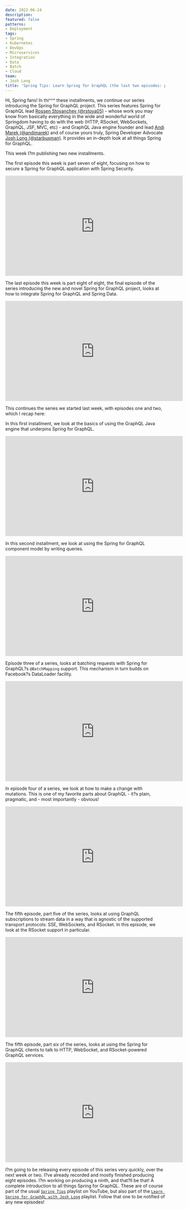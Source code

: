 ```yaml
---
date: 2022-06-24
description: 
featured: false
patterns:
- Deployment
tags:
- Spring
- Kubernetes
- DevOps
- Microservices
- Integration
- Data
- Batch
- Cloud
team:
- Josh Long
title: 'Spring Tips: Learn Spring for GraphQL (the last two episodes: parts 7 and 8)'
---
```


<div>
 <p>Hi, Spring fans! In thi^^^ these installments, we continue our series introducing the Spring for GraphQL project. This series features Spring for GraphQL lead <a href="https://twitter.com/rstoya05">Rossen Stoyanchev (@rstoya05)</a> - whose work you may know from basically everything in the wide and wonderful world of Springdom having to do with the web (HTTP, RSocket, WebSockets, GraphQL, JSF, MVC, etc) - and GraphQL Java engine founder and lead <a href="https://twitter.com/andimarek">Andi Marek (@andimarek)</a> and of course yours truly, Spring Developer Advocate <a href="https://twitter.com/starbuxman">Josh Long (@starbuxman)</a>. It provides an in-depth look at all things Spring for GraphQL.</p>
 <p>This week I?m publishing two new installments. </p>
 <p>The first episode this week is part seven of eight, focusing on how to secure a Spring for GraphQL application with Spring Security. </p><iframe width="560" height="315" src="https://www.youtube.com/embed/1nZcHJaQgUY" title="YouTube video player" frameborder="0" allow="accelerometer; autoplay; clipboard-write; encrypted-media; gyroscope; picture-in-picture" allowfullscreen></iframe>
 <p>The last episode this week is part eight of eight, the final episode of the series introducing the new and novel Spring for GraphQL project, looks at how to integrate Spring for GraphQL and Spring Data. </p><iframe width="560" height="315" src="https://www.youtube.com/embed/ahBjkmkltcc" title="YouTube video player" frameborder="0" allow="accelerometer; autoplay; clipboard-write; encrypted-media; gyroscope; picture-in-picture" allowfullscreen></iframe>
 <p>This continues the series we started last week, with episodes one and two, which I recap here: </p>
 <p>In this first installment, we look at the basics of using the GraphQL Java engine that underpins Spring for GraphQL. </p><iframe width="560" height="315" src="https://www.youtube.com/embed/gvIqFDNGgwU" title="YouTube video player" frameborder="0" allow="accelerometer; autoplay; clipboard-write; encrypted-media; gyroscope; picture-in-picture" allowfullscreen></iframe>
 <p>In this second installment, we look at using the Spring for GraphQL component model by writing queries. </p><iframe width="560" height="315" src="https://www.youtube.com/embed/zltMcbnAxyA" title="YouTube video player" frameborder="0" allow="accelerometer; autoplay; clipboard-write; encrypted-media; gyroscope; picture-in-picture" allowfullscreen></iframe>
 <p>Episode three of a series, looks at batching requests with Spring for GraphQL?s <code>@BatchMapping</code> support. This mechanism in turn builds on Facebook?s DataLoader facility. </p><iframe width="560" height="315" src="https://www.youtube.com/embed/a1vZcSaicmY" title="YouTube video player" frameborder="0" allow="accelerometer; autoplay; clipboard-write; encrypted-media; gyroscope; picture-in-picture" allowfullscreen></iframe>
 <p>In episode four of a series, we look at how to make a change with mutations. This is one of my favorite parts about GraphQL - it?s plain, pragmatic, and - most importantly - obvious! </p><iframe width="560" height="315" src="https://www.youtube.com/embed/QJAkvhG7cos" title="YouTube video player" frameborder="0" allow="accelerometer; autoplay; clipboard-write; encrypted-media; gyroscope; picture-in-picture" allowfullscreen></iframe>
 <p>The fifth episode, part five of the series, looks at using GraphQL subscriptions to stream data in a way that is agnostic of the supported transport protocols: SSE, WebSockets, and RSocket. In this episode, we look at the RSocket support in particular. </p><iframe width="560" height="315" src="https://www.youtube.com/embed/2paPPY9AmPw" title="YouTube video player" frameborder="0" allow="accelerometer; autoplay; clipboard-write; encrypted-media; gyroscope; picture-in-picture" allowfullscreen></iframe>
 <p>The fifth episode, part six of the series, looks at using the Spring for GraphQL clients to talk to HTTP, WebSocket, and RSocket-powered GraphQL services. </p><iframe width="560" height="315" src="https://www.youtube.com/embed/EE-5xItDfsg" title="YouTube video player" frameborder="0" allow="accelerometer; autoplay; clipboard-write; encrypted-media; gyroscope; picture-in-picture" allowfullscreen></iframe>
 <p>I?m going to be releasing every episode of this series very quickly, over the next week or two. I?ve already recorded and mostly finished producing eight episodes. I?m working on producing a ninth, and that?ll be that! A complete introduction to all things Spring for GraphQL. These are of course part of the usual <a href="https://www.youtube.com/watch?v=zltMcbnAxyA&amp;list=PLgGXSWYM2FpPw8rV0tZoMiJYSCiLhPnOc"><code>Spring Tips</code></a> playlist on YouTube, but also part of the <a href="https://www.youtube.com/watch?v=gvIqFDNGgwU&amp;list=PLgGXSWYM2FpNRPDQnAGfAHxMl3zUG2Run"><code>Learn Spring for GraphQL with Josh Long</code></a> playlist. Follow that one to be notified of any new episodes! </p>
</div>

